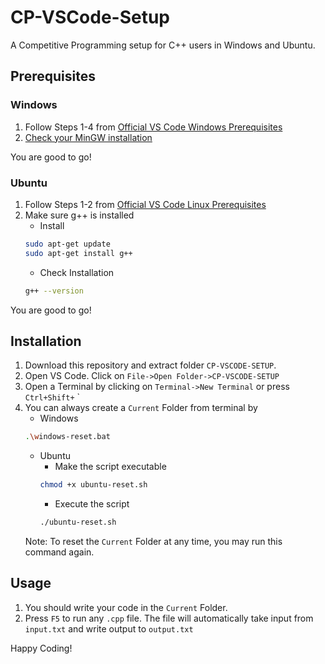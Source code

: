 # CP-VSCode-Setup
A Competitive Programming setup for C++ users in Windows and Ubuntu.

## **Prerequisites**

### Windows
1) Follow Steps 1-4 from [Official VS Code Windows Prerequisites](https://code.visualstudio.com/docs/cpp/config-mingw#_prerequisites)
2) [Check your MinGW installation](https://code.visualstudio.com/docs/cpp/config-mingw#_check-your-mingw-installation)

You are good to go!

### Ubuntu
1) Follow Steps 1-2 from [Official VS Code Linux Prerequisites](https://code.visualstudio.com/docs/cpp/config-linux#_prerequisites)
2) Make sure g++ is installed
    * Install
    ```bash
    sudo apt-get update
    sudo apt-get install g++
    ```
    * Check Installation
    ```bash
    g++ --version
    ```

You are good to go!

## Installation
1) Download this repository and extract folder `CP-VSCODE-SETUP`.
2) Open VS Code. Click on `File->Open Folder->CP-VSCODE-SETUP`
3) Open a Terminal by clicking on `Terminal->New Terminal` or press `Ctrl+Shift+` `
4) You can always create a `Current` Folder from terminal by
    * Windows
    ```bash
    .\windows-reset.bat
    ```
    * Ubuntu
        * Make the script executable
        ```bash
        chmod +x ubuntu-reset.sh
        ```
        * Execute the script
        ```bash
        ./ubuntu-reset.sh
        ```
    Note: To reset the `Current` Folder at any time, you may run this command again.

## Usage
1) You should write your code in the `Current` Folder.
2) Press `F5` to run any `.cpp` file. The file will automatically take input from `input.txt` and write output to `output.txt`

Happy Coding!